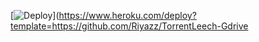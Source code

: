 [![Deploy](https://www.herokucdn.com/deploy/button.svg)](https://www.heroku.com/deploy?template=https://github.com/Riyazz/TorrentLeech-Gdrive
